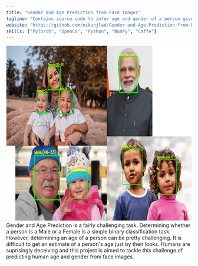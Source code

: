 ```yaml
---
title: "Gender and Age Prediction from Face Images"
tagline: "Contains source code to infer age and gender of a person given an image of their face."
website: "https://github.com/nikunjlad/Gender-and-Age-Prediction-from-Face-Images"
skills: ["PyTorch", "OpenCV", "Python", "NumPy", "Caffe"]
---
```


<img src="/img/age_gender.png" alt="Age-Gender" height="475" width="736">
Gender and Age Prediction is a fairly challenging task. Determining whether a person is a Male or a
Female is a simple binary classification task. However, determining an age of a person can be pretty 
challenging. It is difficult to get an estimate of a person's age just by their looks. Humans are suprisingly
deceiving and this project is aimed to tackle this challenge of predicting human age and gender from face images.